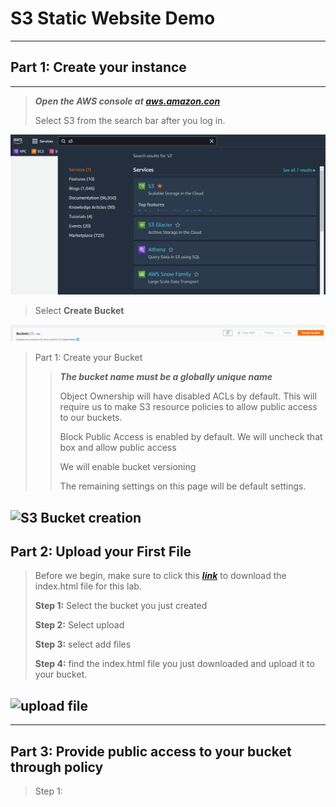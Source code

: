 # S3 Static Website Demo
---
## Part 1: Create your instance
---
>***Open the AWS console at [aws.amazon.con](https://aws.amazon.com/)***
>
>Select S3 from the search bar after you log in. 
>
![S3search](images/s3_search.png)
>Select **Create Bucket**
>
![create bucket](images/create_bucket.png)
>
>Part 1: Create your Bucket 
>
>>***The bucket name must be a globally unique name***
>>
>>Object Ownership will have disabled ACLs by default.  This will require us to make S3 resource policies to allow public access to our buckets. 
>>
>>Block Public Access is enabled by default.  We will uncheck that box and allow public access
>>
>>We will enable bucket versioning
>>
>>The remaining settings on this page will be default settings. 

![S3 Bucket creation](images/s3_bucket_creation/s3_bucket_creation.gif)
---
## Part 2: Upload your First File
>Before we begin, make sure to click this [***link***](https://drive.google.com/uc?export=download&id=1xSwlSNYvF9GunT_0hvXj-hNiBlqlXAKV) to download the index.html file for this lab. 
>
>**Step 1:** Select the bucket you just created
>
>**Step 2:** Select upload
>
>**Step 3:** select add files
>
>**Step 4:** find the index.html file you just downloaded and upload it to your bucket. 

![upload file](images/upload_file/upload_file.gif)
---
---
## Part 3: Provide public access to your bucket through policy
>Step 1:
